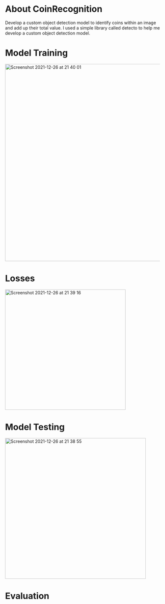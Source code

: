 # About CoinRecognition
Develop a custom object detection model to identify coins within an image and add up their total value. I used a simple 
library called detecto to help me develop a custom object detection model.



# Model Training
<img width="642" alt="Screenshot 2021-12-26 at 21 40 01" src="https://user-images.githubusercontent.com/87500491/147420660-b41b3760-eb42-4c44-a513-2d1da3adadb6.png">

# Losses
<img width="392" alt="Screenshot 2021-12-26 at 21 39 16" src="https://user-images.githubusercontent.com/87500491/147420647-5183cf7c-5bd9-4036-a8cb-49df40369a9f.png">

# Model Testing
<img width="458" alt="Screenshot 2021-12-26 at 21 38 55" src="https://user-images.githubusercontent.com/87500491/147420643-3cee1b82-f893-4dba-a41a-9fe100df5afa.png">

# Evaluation


